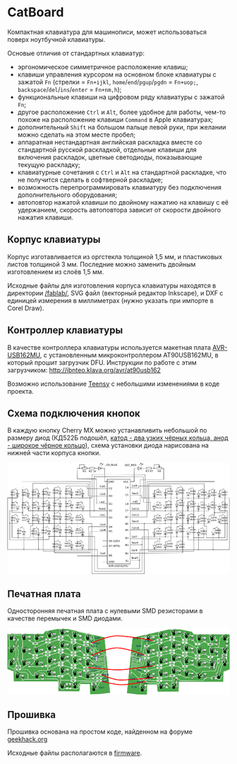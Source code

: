 # CatBoard

Компактная клавиатура для машинописи, может использоваться поверх ноутбучной клавиатуры.

Основые отличия от стандартных клавиатур:

- эргономическое симметричное расположение клавиш;
- клавиши управления курсором на основном блоке клавиатуры с зажатой `Fn` (стрелки = `Fn+ijkl`, `home`/`end`/`pgup`/`pgdn` = `Fn+uop;`, `backspace`/`del`/`ins`/`enter` = `Fn+nm,h`);
- функциональные клавиши на цифровом ряду клавиатуры с зажатой `Fn`;
- другое расположение `Ctrl` и `Alt`, более удобное для работы, чем-то похоже на расположение клавиши `Command` в Apple клавиатурах;
- дополнительный `Shift` на большом пальце левой руки, при желании можно сделать на этом месте пробел;
- аппаратная нестандартная английская раскладка вместе со стандартной русской раскладкой, отдельные клавиши для включения раскладок, цветные светодиоды, показывающие текущую раскладку;
- клавиатурные сочетания с `Ctrl` и `Alt` на стандартной раскладке, что не получится сделать в софтверной раскладке;
- возможность перепрограммировать клавиатуру без подключения дополнительного оборудования;
- автоповтор нажатой клавиши по двойному нажатию на клавишу с её удержанием, скорость автоповтора зависит от скорости двойного нажатия клавиши.

## Корпус клавиатуры

Корпус изготавливается из оргстекла толщиной 1,5 мм, и пластиковых листов толщиной 3 мм. Последние можно заменить двойным изготовлением из слоёв 1,5 мм.

Исходные файлы для изготовления корпуса клавиатуры находятся в директории [/fablab/](fablab/), SVG файл (векторный редактор Inkscape), и DXF с единицей измерения в миллиметрах (нужно указать при импорте в Corel Draw).

## Контроллер клавиатуры

В качестве контроллера клавиатуры используется макетная плата [AVR-USB162MU](hardware/), с установленным микроконтроллером AT90USB162MU, в который прошит загрузчик DFU. Инструкции по работе с этим загрузчиком: <http://ibnteo.klava.org/avr/at90usb162>

Возможно использование [Teensy](http://www.pjrc.com/store/teensy.html) с небольшими изменениями в коде проекта.

## Схема подключения кнопок

В каждую кнопку Cherry MX можно устанавливить небольшой по размеру диод (КД522Б подошёл, [катод - два узких чёрных кольца, анод - широкое чёрное кольцо](http://radiosxema.comli.com/index.php/spravochnik/3-diod/6-diod-color)), схема установки диода нарисована на нижней части корпуса кнопки.

![](fablab/schema.png)

## Печатная плата

Односторонняя печатная плата с нулевыми SMD резисторами в качестве перемычек и SMD диодами.

![](fablab/pcb.png)

## Прошивка

Прошивка основана на простом коде, найденном на форуме [geekhack.org](http://geekhack.org/index.php?topic=15542.0)

Исходные файлы располагаются в [firmware](firmware/).
